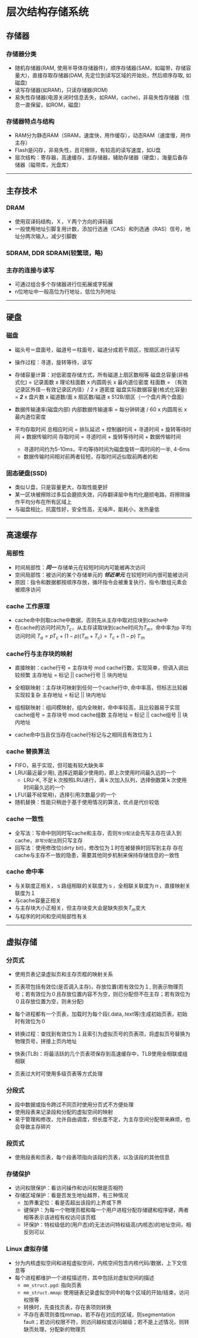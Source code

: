# 层次结构存储系统
## 存储器

### 存储器分类

+ 随机存储器(RAM, 使用半导体存储器件)，顺序存储器(SAM，如磁带，存储容量大)，直接存取存储器(DAM, 先定位到读写区域的开始处，然后顺序存取, 如磁盘) 
+ 读写存储器(如RAM)，只读存储器(ROM)
+ 易失性存储器(电源关闭时信息丢失，如RAM，cache)，非易失性存储器（信息一直保留，如ROM，磁盘）
### 存储器特点与结构

+ RAM分为静态RAM（SRAM，速度快，用作缓存），动态RAM（速度慢，用作主存）
+ Flash是闪存，非易失性，且可擦除，有较高的读写速度，如U盘
+ 层次结构：寄存器，高速缓存，主存储器，辅助存储器（硬盘），海量后备存储器（磁带库，光盘库）
---
## 主存技术

### DRAM

+ 使用双译码结构，Ｘ，Ｙ两个方向的译码器
+ 一般使用地址引脚复用计数，添加行选通（CAS）和列选通（RAS）信号，地址分两次输入，减少引脚数

### SDRAM, DDR SDRAM(较繁琐，略)

### 主存的连接与读写

+ 可通过组合多个存储器进行位拓展或字拓展
+ n位地址中一般高位为行地址，低位为列地址
---
## 硬盘

### 磁盘

+ 磁头号＝盘面号，磁道号＝柱面号，磁道分成若干扇区，按扇区进行读写
+ 操作过程：寻道，旋转等待，读写

+ 存储容量计算：对低密度存储方式，所有磁道上扇区数相等
	磁盘总容量(非格式化) = 记录面数 x 理论柱面数 x 内圆周长 x 最内道位密度
	柱面数 = （有效记录区外径－有效记录区内径）/ 2 x 道密度
	磁盘实际数据容量(格式化容量) = ***2*** x 盘片数 x 磁道数/面 x 扇区数/磁道 x 512B/扇区（一个盘片两个盘面）
	
+ 数据传输速率(磁盘内部)
	内部数据传输速率 = 每分钟转速 / 60 x 内圆周长 x 最内道位密度

+ 平均存取时间
	总相应时间 = 排队延迟 + 控制器时间 + 寻道时间 + 旋转等待时间 + 数据传输时间
	存取时间 = 寻道时间 + 旋转等待时间 + 数据传输时间
	+ 寻道时间约为5-10ms，平均等待时间为磁盘旋转一周时间的一半, 4-6ms
	+ 数据传输时间相对前两者较短，存取时间近似取前两者的和

### 固态硬盘(SSD)

+ 类似Ｕ盘，只是容量更大，存取性能更好
+ 某一区块被擦除过多后会磨损失效，闪存翻译层中有均化磨损电路，将擦除操作平均分布在所有区域上
+ 与磁盘相比，抗震性好，安全性高，无噪声，能耗小，发热量低
---
## 高速缓存

### 局部性

+ 时间局部性：***同一*** 存储单元在较短时间内可能被再次访问
+ 空间局部性：被访问的某个存储单元的 ***邻近单元*** 在较短时间内很可能被访问
+ 原因：指令和数据都按顺序存放，循环指令会被重复执行，指令/数组元素会被顺序访问
### cache 工作原理

+ cache命中则取cache中数据，否则先从主存中取对应块到cache中
+ 在cache的访问时间为$T_c$，从主存读取块到cache时间为$T_m$，命中率为p
	平均访问时间 $T_a = pT_c + (1-p)(T_m+T_c) = T_c + (1-p)Ｔ_m$  
### cache行与主存块的映射

+ 直接映射：cache行号 = 主存块号 mod cache行数，实现简单，但调入调出较频繁
	主存地址 = 标记 || cache行号 || 块内地址
	
+ 全相联映射：主存块可映射到任何一个cache行中, 命中率高，但标志比较器实现较复杂
	主存地址 = 标记 || 块内地址
	
+ 组相联映射：组间模映射，组内全映射，命中率较高，且比较器易于实现
	cache组号 = 主存块号 mod cache组数
	主存地址 = 标记 || cache组号 || 块内地址
	
+ cache命中当且仅当存在cache行标记与之相同且有效位为１
### cache 替换算法

+ FIFO，易于实现，但可能有较大缺失率
+ LRU(最近最少用), 选择近期最少使用的，即上次使用时间最久远的一个
	+ LRU-K, 不足ｋ次按照LRU进行，满ｋ次加入队列，选择倒数第ｋ次使用时间最久远的一个
+ LFU(最不经常用)，选择引用次数最少的一个
+ 随机替换：性能只稍逊于基于使用情况的算法，优点是代价较低
### cache 一致性

+ 全写法：写命中则同时写cache和主存，否则`写分配法`会先写主存在读入到cache，`非写分配法`则只写主存
+ 回写法：使用修改位(dirty bit)，修改位为１时在被替换时回写到主存
	存在cache与主存不一致的隐患，需要其他同步机制来保持存储信息的一致性

### cache 命中率

+ 与关联度正相关，ｓ路组相联的关联度为ｓ，全相联关联度为ｎ，直接映射关联度为１
+ 与cache容量正相关
+ 与主存块大小正相关，但主存块变大会是缺失损失$T_m$变大
+ 与程序的时间和空间局部性有关
---
## 虚拟存储
### 分页式

+ 使用页表记录虚拟页和主存页框的映射关系
+ 页表项包括有效位(是否调入主存)，存放位置(若有效位为１, 则表示物理页号；若有效位为０且存放位置内容不为空，则已分配但不在主存；若有效位为０且存放位置为空，则未分配)

+ 每个进程都有一个页表，加载时为每个段(.data,.text等)生成初始页表，初始时有效位为０

+ 转换过程：查找到有效位为１且索引为虚拟页号的页表项，将虚拟页号替换为物理页号，拼接上页内地址
+ 快表(TLB)：将最活跃的几个页表项保存到高速缓存中，TLB使用全相联或组相联

+ 页表过大时可使用多级页表等方式处理
### 分段式

+ 段中数据或指令跨过不同页时使用分页式不方便处理
+ 使用段表来记录段和分配的虚拟空间的映射
+ 易于管理和修改，允许自由调度，但长度不定，为主存空间分配带来麻烦，也会导致主存碎片
### 段页式

+ 使用段表和页表，每个段表项指向该段的页表，以及该段的其他信息
### 存储保护

+ 访问权限保护：看访问操作和访问权限是否相符
+ 存储区域保护：看是否发生地址越界，有三种情况
	+ 加界重定位：看是否超出该段的上界或下界
	+ 键保护：为每一个物理页框和每一个用户进程分配存储键和程序键，两者相等表示该进程有权访问该页框
	+ 环保护：特权级低的(用户态)的无法访问特权级高(内核态)的地址空间，相反则可以
### Linux 虚拟存储

+ 分为内核虚拟空间和进程虚拟空间，内核空间包含内核代码/数据，上下文信息等
+ 每个进程都维护一个进程描述符，其中包括对虚拟空间的描述
	+ `mm_struct.pgd`: 指向页表
	+ `mm_struct.mmap`: 使用链表记录虚拟空间中的每个区域的开始/结束，访问权限等
	+ 转换时，先查找页表，存在表项则转换
	+ 不存在表项则查找mmap，若不存在对应的区域，则segmentation fault；若访问权限不符，则访问越权或访问越级；若不是上述情况，则转缺页处理，分配新的物理页